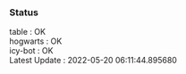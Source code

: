 ### Status


table : OK  
hogwarts : OK  
icy-bot : OK  
Latest Update : 2022-05-20 06:11:44.895680
